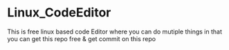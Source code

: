 # Linux_CodeEditor
This is free linux based code Editor where you can do mutiple things in that
you can get this repo free & get commit on this repo
